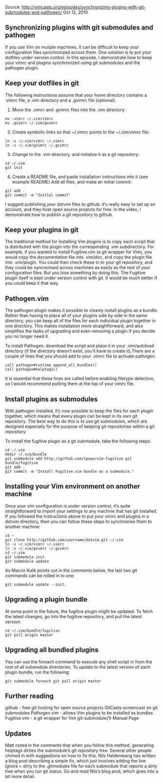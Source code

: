 Source: http://vimcasts.org/episodes/synchronizing-plugins-with-git-submodules-and-pathogen/
Oct 12, 2010


Synchronizing plugins with git submodules and pathogen
------------------------------------------------------

If you use Vim on muliple machines, it can be difficult to keep your configuration files synchronized across them. One solution is to put your dotfiles under version control. In this episode, I demonstrate how to keep your vimrc and plugins synchronized using git submodules and the pathogen plugin.


Keep your dotfiles in git
-------------------------

The following instructions assume that your home directory contains a .vimrc file, a .vim directory and a .gvimrc file (optional).

1. Move the .vimrc and .gvimrc files into the .vim directory:
```
mv .vimrc ~/.vim/vimrc
mv .gvimrc ~/.vim/gvimrc
```

2.  Create symbolic links so that ~/.vimrc points to the ~/.vim/vimrc file:
```
ln -s ~/.vim/vimrc ~/.vimrc
ln -s ~/.vim/gvimrc ~/.gvimrc
```

3. Change to the .vim directory, and initialize it as a git repository:
```
cd ~/.vim
git init
```

4. Create a README file, and paste installation instructions into it (see example README).Add all files, and make an initial commit:
```
git add .
git commit -m "Initial commit"
```

I suggest publishing your dotvim files to github: it’s really easy to set up an account, and they host open source projects for free. In the video, I demonstrate how to publish a git repository to github.


Keep your plugins in git
------------------------

The traditional method for installing Vim plugins is to copy each script that is distributed with the plugin into the corresponding .vim subdirectory. For example, if you wanted to install Fugitive.vim (a git wrapper for Vim), you would copy the documentation file into .vim/doc, and copy the plugin file into .vim/plugin. You could then check these in to your git repository, and they could be syncronised across machines as easily as the rest of your configuration files. But you lose something by doing this. The Fugitive plugin itself is kept under version control with git. It would be much better if you could keep it that way.


Pathogen.vim
------------

The pathogen plugin makes it possible to cleanly install plugins as a bundle. Rather than having to place all of your plugins side by side in the same directory, you can keep all of the files for each individual plugin together in one directory. This makes installation more straightforward, and also simplifies the tasks of upgrading and even removing a plugin if you decide you no longer need it.

To install Pathogen, download the script and place it in your .vim/autoload directory (if the directory doesn’t exist, you’ll have to create it).There are a couple of lines that you should add to your .vimrc file to activate pathogen.
```
call pathogen#runtime_append_all_bundles()
call pathogen#helptags()
```

It is essential that these lines are called before enabling filetype detection, so I would recommend putting them at the top of your vimrc file. 


Install plugins as submodules
-----------------------------

With pathogen installed, it’s now possible to keep the files for each plugin together, which means that every plugin can be kept in its own git repository. The best way to do this is to use git submodules, which are designed especially for the purpose of keeping git repositories within a git repository.

To install the fugitive plugin as a git submodule, take the following steps:
```
cd ~/.vim
mkdir ~/.vim/bundle
git submodule add http://github.com/tpope/vim-fugitive.git bundle/fugitive
git add .
git commit -m "Install Fugitive.vim bundle as a submodule."
```


Installing your Vim environment on another machine
--------------------------------------------------

Once your vim configuration is under version control, it’s quite straightforward to import your settings to any machine that has git installed. If you followed the instructions above to put your vimrc and plugins in a dotvim directory, then you can follow these steps to synchronise them to another machine:
```
cd ~
git clone http://github.com/username/dotvim.git ~/.vim
ln -s ~/.vim/vimrc ~/.vimrc
ln -s ~/.vim/gvimrc ~/.gvimrc
cd ~/.vim
git submodule init
git submodule update
```

As Marcin Kulik points out in the comments below, the last two git commands can be rolled in to one:
```
git submodule update --init.
```


Upgrading a plugin bundle
-------------------------

At some point in the future, the fugitive plugin might be updated. To fetch the latest changes, go into the fugitive repository, and pull the latest version:
```
cd ~/.vim/bundle/fugitive
git pull origin master
```


Upgrading all bundled plugins
-----------------------------

You can use the foreach command to execute any shell script in from the root of all submodule directories. To update to the latest version of each plugin bundle, run the following:
```
git submodule foreach git pull origin master
```


Further reading
---------------

github - free git hosting for open source projects
GitCasts screencast on git submodules
Pathogen.vim - allows Vim plugins to be installed as bundles
Fugitive.vim - a git wrapper for Vim
git-submodule(1) Manual Page


Updates
-------

Matt noted in the comments that when you follow this method, generating helptags dirties the submodule’s git repository tree. Several other people chimed in with suggestions on how to fix this. Nils Haldenwang has written a blog post describing a simple fix, which just involves adding the line ignore = dirty to the .gitmodules file for each submodule that reports a dirty tree when you run git status. Go and read Nils’s blog post, which goes into a bit more detail.

